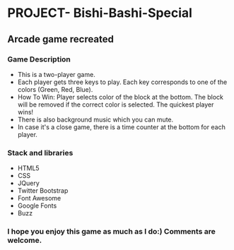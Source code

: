 # PROJECT- Bishi-Bashi-Special

## Arcade game recreated

### Game Description

* This is a two-player game.
* Each player gets three keys to play. Each key corresponds to one of the colors (Green, Red, Blue).
* How To Win: Player selects color of the block at the bottom. The block will be removed if the correct color is selected. The quickest player wins!
* There is also background music which you can mute.
* In case it's a close game, there is a time counter at the bottom for each player.

### Stack and libraries

* HTML5
* CSS
* JQuery
* Twitter Bootstrap
* Font Awesome
* Google Fonts
* Buzz

### I hope you enjoy this game as much as I do:) Comments are welcome.
